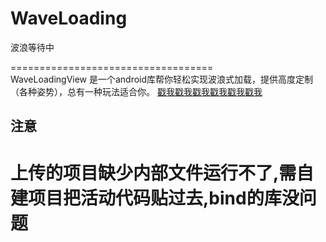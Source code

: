 # WaveLoading
波浪等待中

===================================  
WaveLoadingView 是一个android库帮你轻松实现波浪式加载，提供高度定制（各种姿势），总有一种玩法适合你。
[戳我戳我戳我戳我戳我戳我](http://www.07net01.com/2015/12/1022333.html)

注意
--------
# 上传的项目缺少内部文件运行不了,需自建项目把活动代码贴过去,bind的库没问题
